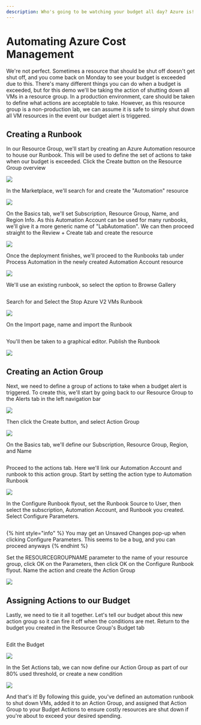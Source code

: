 ```yaml
---
description: Who's going to be watching your budget all day? Azure is!
---
```


# Automating Azure Cost Management

We're not perfect. Sometimes a resource that should be shut off doesn't get shut off, and you come back on Monday to see your budget is exceeded due to this. There's many different things you can do when a budget is exceeded, but for this demo we'll be taking the action of shutting down all VMs in a resource group. In a production environment, care should be taken to define what actions are acceptable to take. However, as this resource group is a non-production lab, we can assume it is safe to simply shut down all VM resources in the event our budget alert is triggered.

## Creating a Runbook

In our Resource Group, we'll start by creating an Azure Automation resource to house our Runbook. This will be used to define the set of actions to take when our budget is exceeded. Click the Create button on the Resource Group overview

![](<../../../.gitbook/assets/image (4) (1).png>)

In the Marketplace, we'll search for and create the "Automation" resource

![](<../../../.gitbook/assets/image (14) (1).png>)

On the Basics tab, we'll set Subscription, Resource Group, Name, and Region Info. As this Automation Account can be used for many runbooks, we'll give it a more generic name of "LabAutomation". We can then proceed straight to the Review + Create tab and create the resource

![](<../../../.gitbook/assets/image (2) (1).png>)

Once the deployment finishes, we'll proceed to the Runbooks tab under Process Automation in the newly created Automation Account resource

![](<../../../.gitbook/assets/image (13) (1).png>)

We'll use an existing runbook, so select the option to Browse Gallery

<figure><img src="../../../.gitbook/assets/image (17) (1).png" alt=""><figcaption></figcaption></figure>

Search for and Select the Stop Azure V2 VMs Runbook

![](<../../../.gitbook/assets/image (18).png>)

On the Import page, name and import the Runbook

<figure><img src="../../../.gitbook/assets/image (10) (1).png" alt=""><figcaption></figcaption></figure>

You'll then be taken to a graphical editor. Publish the Runbook

![](<../../../.gitbook/assets/image (5) (1).png>)

## Creating an Action Group

Next, we need to define a group of actions to take when a budget alert is triggered. To create this, we'll start by going back to our Resource Group to the Alerts tab in the left navigation bar

![](<../../../.gitbook/assets/image (11) (1).png>)

Then click the Create button, and select Action Group

![](<../../../.gitbook/assets/image (3) (1).png>)

On the Basics tab, we'll define our Subscription, Resource Group, Region, and Name

<figure><img src="../../../.gitbook/assets/image (19) (1).png" alt=""><figcaption></figcaption></figure>

Proceed to the actions tab. Here we'll link our Automation Account and runbook to this action group. Start by setting the action type to Automation Runbook

![](<../../../.gitbook/assets/image (15) (1).png>)

In the Configure Runbook flyout, set the Runbook Source to User, then select the subscription, Automation Account, and Runbook you created. Select Configure Parameters.

<img src="../../../.gitbook/assets/image (7).png" alt="" data-size="original">

{% hint style="info" %}
You may get an Unsaved Changes pop-up when clicking Configure Parameters. This seems to be a bug, and you can proceed anyways
{% endhint %}

Set the RESOURCEGROUPNAME parameter to the name of your resource group, click OK on the Parameters, then click OK on the Configure Runbook flyout. Name the action and create the Action Group

![](../../../.gitbook/assets/image.png)

## Assigning Actions to our Budget

Lastly, we need to tie it all together. Let's tell our budget about this new action group so it can fire it off when the conditions are met. Return to the budget you created in the Resource Group's Budget tab

<figure><img src="../../../.gitbook/assets/image (16) (1).png" alt=""><figcaption></figcaption></figure>

Edit the Budget

![](<../../../.gitbook/assets/image (21).png>)

In the Set Actions tab, we can now define our Action Group as part of our 80% used threshold, or create a new condition

![](<../../../.gitbook/assets/image (9) (1).png>)



And that's it! By following this guide, you've defined an automation runbook to shut down VMs, added it to an Action Group, and assigned that Action Group to your Budget Actions to ensure costly resources are shut down if you're about to exceed your desired spending.&#x20;
